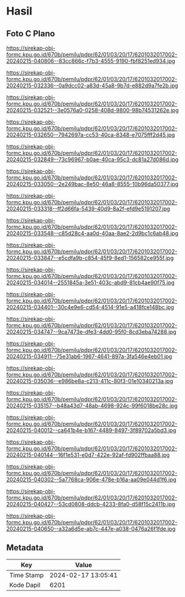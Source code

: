 # Hasil

## Foto C Plano

https://sirekap-obj-formc.kpu.go.id/670b/pemilu/pdpr/62/01/03/20/17/6201032017002-20240215-040806--83cc866c-f7b3-4555-9190-fbf8251ed934.jpg

https://sirekap-obj-formc.kpu.go.id/670b/pemilu/pdpr/62/01/03/20/17/6201032017002-20240215-032336--0a9dcc02-a83d-45a8-9b7d-e882d9a7fe2b.jpg

https://sirekap-obj-formc.kpu.go.id/670b/pemilu/pdpr/62/01/03/20/17/6201032017002-20240215-032521--3e0576a0-0258-408d-9800-98b74531262e.jpg

https://sirekap-obj-formc.kpu.go.id/670b/pemilu/pdpr/62/01/03/20/17/6201032017002-20240215-032650--7942697a-cc53-40ca-8348-e7075fff2d45.jpg

https://sirekap-obj-formc.kpu.go.id/670b/pemilu/pdpr/62/01/03/20/17/6201032017002-20240215-032849--73c96967-b0ae-40ca-95c3-dc81a27d086d.jpg

https://sirekap-obj-formc.kpu.go.id/670b/pemilu/pdpr/62/01/03/20/17/6201032017002-20240215-033050--2e249bac-8e50-46a8-8555-10b96da50377.jpg

https://sirekap-obj-formc.kpu.go.id/670b/pemilu/pdpr/62/01/03/20/17/6201032017002-20240215-033318--ff2d66fa-5439-40d9-8a2f-efd9e5191207.jpg

https://sirekap-obj-formc.kpu.go.id/670b/pemilu/pdpr/62/01/03/20/17/6201032017002-20240215-033548--c85d28c4-aa0d-40aa-8ae2-2d9bc1c6ab48.jpg

https://sirekap-obj-formc.kpu.go.id/670b/pemilu/pdpr/62/01/03/20/17/6201032017002-20240215-033847--e5cdfa9b-c854-45f9-8ed1-156582ce955f.jpg

https://sirekap-obj-formc.kpu.go.id/670b/pemilu/pdpr/62/01/03/20/17/6201032017002-20240215-034014--2551845a-3e51-403c-abd9-81cb4ae90f75.jpg

https://sirekap-obj-formc.kpu.go.id/670b/pemilu/pdpr/62/01/03/20/17/6201032017002-20240215-034401--30c4e9e6-cd54-4514-91e5-a418fce148bc.jpg

https://sirekap-obj-formc.kpu.go.id/670b/pemilu/pdpr/62/01/03/20/17/6201032017002-20240215-034747--9ca7473e-dfe3-4dd0-95f0-8cd3eba74288.jpg

https://sirekap-obj-formc.kpu.go.id/670b/pemilu/pdpr/62/01/03/20/17/6201032017002-20240215-034911--75e31ab6-1967-4641-897a-3fa546e4eb01.jpg

https://sirekap-obj-formc.kpu.go.id/670b/pemilu/pdpr/62/01/03/20/17/6201032017002-20240215-035036--e986be8a-c213-411c-80f3-01e10340213a.jpg

https://sirekap-obj-formc.kpu.go.id/670b/pemilu/pdpr/62/01/03/20/17/6201032017002-20240215-035157--b48a43d7-48ab-4698-924c-99f6018be28c.jpg

https://sirekap-obj-formc.kpu.go.id/670b/pemilu/pdpr/62/01/03/20/17/6201032017002-20240215-040012--ca641b4e-b167-4489-8497-3f89702a5bd3.jpg

https://sirekap-obj-formc.kpu.go.id/670b/pemilu/pdpr/62/01/03/20/17/6201032017002-20240215-040144--16f1e531-e0d7-422e-92af-fd902ffbaa88.jpg

https://sirekap-obj-formc.kpu.go.id/670b/pemilu/pdpr/62/01/03/20/17/6201032017002-20240215-040302--5a7768ca-906e-478e-b16a-aa09e044d1f6.jpg

https://sirekap-obj-formc.kpu.go.id/670b/pemilu/pdpr/62/01/03/20/17/6201032017002-20240215-040427--53cd0808-ddcb-4233-8fa0-d58f15c2411b.jpg

https://sirekap-obj-formc.kpu.go.id/670b/pemilu/pdpr/62/01/03/20/17/6201032017002-20240215-040650--a32a6d5e-ab7c-447e-a038-0476a26f1fde.jpg


## Metadata

| Key        | Value               |
| ---------- | ------------------- |
| Time Stamp | 2024-02-17 13:05:41 |
| Kode Dapil | 6201                |



